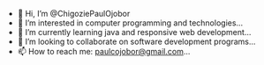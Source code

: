 - 👋 Hi, I’m @ChigoziePaulOjobor
- 👀 I’m interested in computer programming and technologies...
- 🌱 I’m currently learning java and responsive web development...
- 💞️ I’m looking to collaborate on software development programs...
- 📫 How to reach me: paulcojobor@gmail.com...

<!---
PaulCOjobor/PaulCOjobor is a ✨ special ✨ repository because its `README.md` (this file) appears on your GitHub profile.
You can click the Preview link to take a look at your changes.
--->
